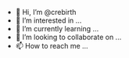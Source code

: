 - 👋 Hi, I’m @crebirth
- 👀 I’m interested in ...
- 🌱 I’m currently learning ...
- 💞️ I’m looking to collaborate on ...
- 📫 How to reach me ...

<!---
crebirth/crebirth is a ✨ special ✨ repository because its `README.md` (this file) appears on your GitHub profile.
You can click the Preview link to take a look at your changes.
--->
